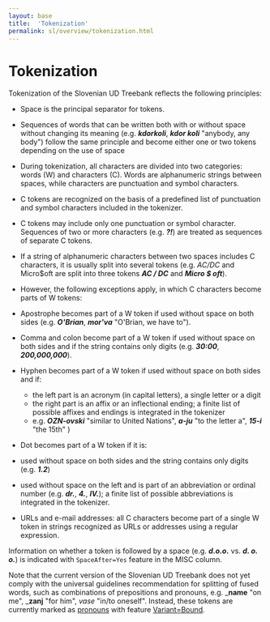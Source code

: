 ```yaml
---
layout: base
title:  'Tokenization'
permalink: sl/overview/tokenization.html
---
```


# Tokenization

Tokenization of the Slovenian UD Treebank reflects the following principles:

* Space is the principal separator for tokens.

 * Sequences of words that can be written both with or without space without changing its meaning (e.g. _<b>kdorkoli</b>_, _<b>kdor koli</b>_ "anybody, any body") follow the same principle and become either one or two tokens depending on the use of space

* During tokenization, all characters are divided into two categories: words (W) and characters (C). Words are alphanumeric strings between spaces, while characters are punctuation and symbol characters.
 * C tokens are recognized on the basis of a predefined list of punctuation and symbol characters included in the tokenizer.
 * C tokens may include only one punctuation or symbol character. Sequences of two or more characters (e.g. _<b>?!</b>_) are treated as sequences of separate C tokens.

* If a string of alphanumeric characters between two spaces includes C characters, it is usually split into several tokens (e.g. _AC/DC_ and Micro$oft are split into three tokens _<b>AC / DC</b>_ and _<b>Micro $ oft</b>_). 
* However, the following exceptions apply, in which C characters become parts of W tokens:
 * Apostrophe becomes part of a W token if used without space on both sides (e.g. _<b>O'Brian</b>_, _<b>mor'va</b>_ "O'Brian, we have to").
 * Comma and colon become part of a W token if used without space on both sides and if the string contains only digits (e.g. _<b>30:00</b>_, _<b>200,000,000</b>_).
 * Hyphen becomes part of a W token if used without space on both sides and if:
    * the left part is an acronym (in capital letters), a single letter or a digit
    * the right part is an affix or an inflectional ending; a finite list of possible affixes and endings is integrated in the tokenizer
    * e.g. _<b>OZN-ovski</b>_ "similar to United Nations", _<b>a-ju</b>_ "to the letter a", _<b>15-i</b>_ "the 15th" )
    
* Dot becomes part of a W token if it is:
 * used without space on both sides and the string contains only digits (e.g. _<b>1.2</b>_)
 * used without space on the left and is part of an abbreviation or ordinal number (e.g. _<b>dr.</b>_, _<b>4.</b>_, _<b>IV.</b>_); a finite list of possible abbreviations is integrated in the tokenizer.

* URLs and e-mail addresses: all C characters become part of a single W token in strings recognized as URLs or addresses using a regular expression.

Information on whether a token is followed by a space (e.g. _<b>d.o.o.</b>_ vs. _<b>d. o. o.</b>_) is indicated with `SpaceAfter=Yes` feature in the MISC column. 

Note that the current version of the Slovenian UD Treebank does not yet comply with the universal guidelines recommendation for splitting of fused words, such as combinations of prepositions and pronouns, e.g. _<b>name</b> "on me", _<b>zanj</b> "for him", _vase_ "in/to oneself". Instead, these tokens are currently marked as [pronouns](PRON) with feature [Variant=Bound](Variant).

